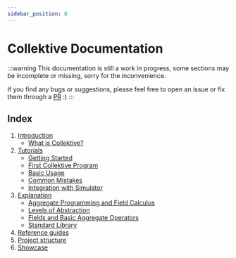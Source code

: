 ```yaml
---
sidebar_position: 0
---
```


# Collektive Documentation

:::warning
This documentation is still a work in progress, 
some sections may be incomplete or missing,
sorry for the inconvenience.

If you find any bugs or suggestions, 
please feel free to open an issue or fix them through a [PR](https://github.com/Collektive/collektive/pulls) :)
:::

## Index
1. [Introduction](/docs/category/introduction/)
   - [What is Collektive?](introduction/what-is-collektive.mdx)
2. [Tutorials](/docs/category/tutorials/)
   - [Getting Started](tutorials/getting-started.mdx)
   - [First Collektive Program](tutorials/first-collektive-program.mdx)
   - [Basic Usage](tutorials/basic-usage.mdx)
   - [Common Mistakes](tutorials/common-mistakes.mdx)
   - [Integration with Simulator](tutorials/collektive-and-alchemist.mdx)
3. [Explanation](/docs/category/explanation/)
   - [Aggregate Programming and Field Calculus](explanation/aggregate-programming.mdx)
   - [Levels of Abstraction](explanation/levels-of-abstractions.mdx)
   - [Fields and Basic Aggregate Operators](explanation/dsl-descriptions.mdx)
   - [Standard Library](explanation/stdlib-descriptions.mdx)
4. [Reference guides](references.mdx)
5. [Project structure](project-structure.mdx)
6. [Showcase](/docs/category/showcase/)

[//]: # (3. [How-to guides]&#40;/docs/category/how-to-guides/&#41;)
